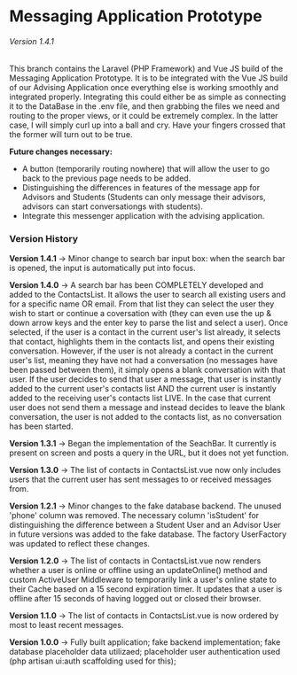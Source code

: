 <h1>Messaging Application Prototype</h1>

<h6>Version 1.4.1</h6>

<p>This branch contains the Laravel (PHP Framework) and Vue JS build of the Messaging Application Prototype. It is to be integrated with the Vue JS build of our Advising Application once everything else is working smoothly and integrated properly. Integrating this could either be as simple as connecting it to the DataBase in the .env file, and then grabbing the files we need and routing to the proper views, or it could be extremely complex. In the latter case, I will simply curl up into a ball and cry. Have your fingers crossed that the former will turn out to be true.</p>

<p><b>Future changes necessary:</b></p>
<ul>
<!--     <li>The list of contacts in ContactsList.vue needs to be ordered by most to least recent messages. Currently it is ordered by most to least unread messages.</li> -->
<!--     <li>The list of contacts in ContactsList.vue needs to only include users that the user currently logged in has already started conversations with. Currently it contains all users in the mysql users table.</li> -->
<!--     <li>A search bar that allows the user to search through the list of contacts for a specific contact needs to be added.</li>
    <li>An option to start a new conversation with a new user needs to be added.</li> -->
    <li>A button (temporarily routing nowhere) that will allow the user to go back to the previous page needs to be added.</li>
    <li>Distinguishing the differences in features of the message app for Advisors and Students (Students can only message their advisors, advisors can start conversationgs with students).</li>
    <li>Integrate this messenger application with the advising application.</li>
</ul>

<h3>Version History</h3>
<p><b>Version 1.4.1</b> -> Minor change to search bar input box: when the search bar is opened, the input is automatically put into focus.</p>
<p><b>Version 1.4.0</b> -> A search bar has been COMPLETELY developed and added to the ContactsList. It allows the user to search all existing users and for a specific name OR email. From that list they can select the user they wish to start or continue a coversation with (they can even use the up & down arrow keys and the enter key to parse the list and select a user). Once selected, if the user is a contact in the current user's list already, it selects that contact, highlights them in the contacts list, and opens their existing conversation. However, if the user is not already a contact in the current user's list, meaning they have not had a conversation (no messages have been passed between them), it simply opens a blank conversation with that user. If the user decides to send that user a message, that user is instantly added to the current user's contacts list AND the current user is instantly added to the receiving user's contacts list LIVE. In the case that current user does not send them a message and instead decides to leave the blank conversation, the user is not added to the contacts list, as no conversation has been started.</p>
<p><b>Version 1.3.1</b> -> Began the implementation of the SeachBar. It currently is present on screen and posts a query in the URL, but it does not yet function.</p>
<p><b>Version 1.3.0</b> -> The list of contacts in ContactsList.vue now only includes users that the current user has sent messages to or received messages from.</p>
<p><b>Version 1.2.1</b> -> Minor changes to the fake database backend. The unused 'phone' column was removed. The necessary column 'isStudent' for distinguishing the difference between a Student User and an Advisor User in future versions was added to the fake database. The factory UserFactory was updated to reflect these changes.</p>
<p><b>Version 1.2.0</b> -> The list of contacts in ContactsList.vue now renders whether a user is online or offline using an updateOnline() method and custom ActiveUser Middleware to temporarily link a user's online state to their Cache based on a 15 second expiration timer. It updates that a user is offline after 15 seconds of having logged out or closed their browser.</p>
<p><b>Version 1.1.0</b> -> The list of contacts in ContactsList.vue is now ordered by most to least recent messages.</p>
<p><b>Version 1.0.0</b> -> Fully built application; fake backend implementation; fake database placeholder data utilizaed; placeholder user authentication used (php artisan ui:auth scaffolding used for this);</p>
